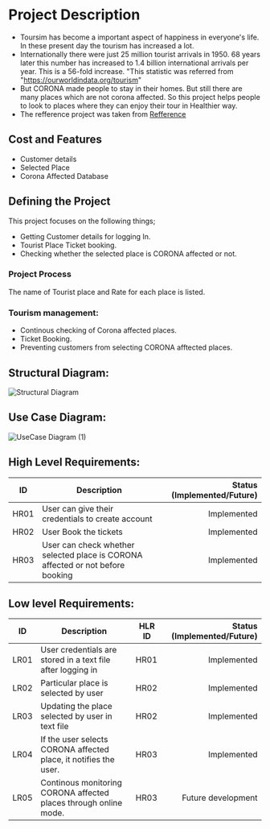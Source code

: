 
# Project Description
 
* Toursim has become a important aspect of happiness in everyone's life. In these present day the tourism has increased a lot. 
* Internationally there were just 25 million tourist arrivals in 1950. 68 years later this number has increased to 1.4 billion international arrivals per year. This is a 56-fold increase. "This statistic was referred from "https://ourworldindata.org/tourism"
* But CORONA made people to stay in their homes. But still there are many places which are not corona affected. So this project helps people to look to places where they can enjoy their tour in Healthier way.
* The refference project was taken from [Refference](https://itsourcecode.com/free-projects/c-projects/tourism-management-system-project-in-c-with-source-code/)
 
## Cost and Features

* Customer details
* Selected Place
* Corona Affected Database

## Defining the Project
This project focuses on the following things;
* Getting Customer details for logging In.
* Tourist Place Ticket booking.
* Checking whether the selected place is CORONA affected or not.

### Project Process
The name of Tourist place and Rate for each place is listed.
### Tourism management:
* Continous checking of Corona affected places.
* Ticket Booking.
* Preventing customers from selecting CORONA afftected places. 
## Structural Diagram:
![Structural Diagram](https://user-images.githubusercontent.com/80767144/114964772-ffd9b580-9e8c-11eb-8467-fa9db10b0b3d.png)
## Use Case Diagram:
![UseCase Diagram (1)](https://user-images.githubusercontent.com/80767144/114964770-fd775b80-9e8c-11eb-9ec8-5344179c58ea.png)

## High Level Requirements:

ID | Description | Status (Implemented/Future)
----- | ------------|----------:
HR01  | User can give their credentials to create account | Implemented |
HR02  | User Book the tickets | Implemented |
HR03  | User can check whether selected place is CORONA affected or not before booking| Implemented |

##  Low level Requirements:


ID | Description | HLR ID| Status (Implemented/Future)
----- | ------------- |-------- | -------:
LR01  | User credentials are stored in a text file after logging in| HR01 |Implemented
LR02 | Particular place is selected by user | HR02 | Implemented
LR03 | Updating the place selected by user in text file | HR02 | Implemented
LR04 | If the user selects CORONA affected place, it notifies the user. | HR03 | Implemented 
LR05 | Continous monitoring CORONA affected places through online mode.| HR03 | Future development
